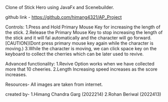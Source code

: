 Clone of Stick Hero using JavaFx and Scenebuilder.

github link - https://github.com/himang4321/AP_Project

Controls:
1.Press and Hold Primary Mouse Key for increasing the length of the stick.
2.Release the Primary Mouse Key to stop increasing the length of the stick and it will fal automatically and the character will go forward.
[CAUTION](Dont press primary mouse key again while the character is moving.)
3.While the character is moving, we can click space key on the keyboard to collect the cherries which can be later used to revive.

Advanced functionality:
1.Revive Option works when we have collected more that 10 cheeries.
2.Length Increasing speed increases as the score increases.

Resources-
All images are taken from internet.

created by-
1.Himang Chandra Garg (2022214)
2.Rohan Beriwal (2022413)

